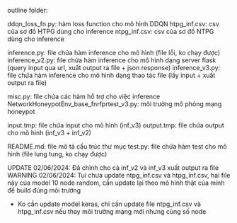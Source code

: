 outline folder:

ddqn_loss_fn.py: hàm loss function cho mô hình DDQN
htpg_inf.csv: csv của sơ đồ HTPG dùng cho inference
ntpg_inf.csv: csv của sơ đồ NTPG dùng cho inference

inference.py: file chứa hàm inference cho mô hình (file lỗi, ko chạy được)
inference_v2.py: file chứa hàm inference cho mô hình dạng server flask (query input qua url, xuất output ra file + json response)
inference_v3.py: file chứa hàm inference cho mô hình dạng thao tác file (lấy input + xuất output ra file)

misc.py: file chứa các hàm hỗ trợ cho việc inference
NetworkHoneypotEnv_base_fnrfprtest_v3.py: môi trường mô phỏng mạng honeypot

input.tmp: file chứa input cho mô hình (inf_v3)
output.tmp: file chứa output cho mô hình (inf_v3 + inf_v2)

README.md: file mô tả cấu trúc thư mục
test.py: file chứa hàm test cho mô hình (file lung tung, ko chạy được)

UPDATE 02/06/2024: Đã chỉnh cho cả inf_v2 và inf_v3 xuất output ra file
WARNING 02/06/2024: Tui chưa update ntpg_inf.csv và htpg_inf.csv, hai file này của model 10 node random, cần update lại theo mô hình thật của mình để build đúng môi trường
- Ko cần update model keras, chỉ cần update file ntpg_inf.csv và htpg_inf.csv nếu thay môi trường mạng mới nhưng cùng số node